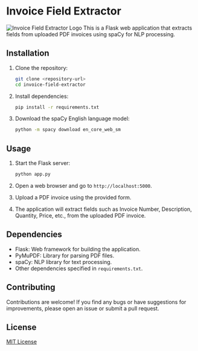 # Invoice Field Extractor
![Invoice Field Extractor Logo]("818.jpg")
This is a Flask web application that extracts fields from uploaded PDF invoices using spaCy for NLP processing.

## Installation

1. Clone the repository:

    ```bash
    git clone <repository-url>
    cd invoice-field-extractor
    ```

2. Install dependencies:

    ```bash
    pip install -r requirements.txt
    ```

3. Download the spaCy English language model:

    ```bash
    python -m spacy download en_core_web_sm
    ```

## Usage

1. Start the Flask server:

    ```bash
    python app.py
    ```

2. Open a web browser and go to `http://localhost:5000`.

3. Upload a PDF invoice using the provided form.

4. The application will extract fields such as Invoice Number, Description, Quantity, Price, etc., from the uploaded PDF invoice.

## Dependencies

- Flask: Web framework for building the application.
- PyMuPDF: Library for parsing PDF files.
- spaCy: NLP library for text processing.
- Other dependencies specified in `requirements.txt`.

## Contributing

Contributions are welcome! If you find any bugs or have suggestions for improvements, please open an issue or submit a pull request.

## License

[MIT License](LICENSE)
